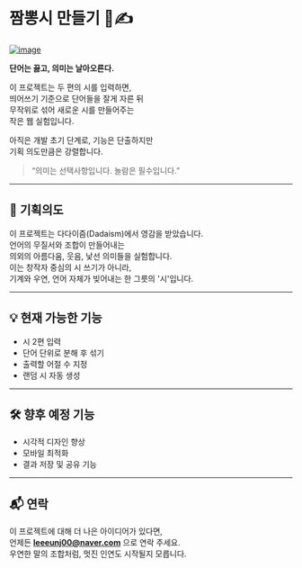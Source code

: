 # 짬뽕시 만들기 🍜✍️  

[![image](https://github.com/user-attachments/assets/b355798b-7625-49d9-95d8-54e782f8af40)](https://newsimg.sedaily.com/2023/01/17/29KIE0G80Y_3.png)

**단어는 끓고, 의미는 날아오른다.**

이 프로젝트는 두 편의 시를 입력하면,  
띄어쓰기 기준으로 단어들을 잘게 자른 뒤  
무작위로 섞어 새로운 시를 만들어주는  
작은 웹 실험입니다.

아직은 개발 초기 단계로, 기능은 단출하지만  
기획 의도만큼은 강렬합니다.

> “의미는 선택사항입니다. 놀람은 필수입니다.”

---

## 🎨 기획의도
이 프로젝트는 다다이즘(Dadaism)에서 영감을 받았습니다.  
언어의 무질서와 조합이 만들어내는  
의외의 아름다움, 웃음, 낯선 의미들을 실험합니다.  
이는 창작자 중심의 시 쓰기가 아니라,  
기계와 우연, 언어 자체가 빚어내는 한 그릇의 '시'입니다.

---

## 💡 현재 가능한 기능
- 시 2편 입력
- 단어 단위로 분해 후 섞기
- 출력할 어절 수 지정
- 랜덤 시 자동 생성

---

## 🛠 향후 예정 기능
- 시각적 디자인 향상
- 모바일 최적화
- 결과 저장 및 공유 기능

---

## 📬 연락

이 프로젝트에 대해 더 나은 아이디어가 있다면,  
언제든 **leeeunj00@naver.com** 으로 연락 주세요.  
우연한 말의 조합처럼, 멋진 인연도 시작될지 모릅니다.

